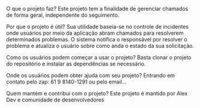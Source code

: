 O que o projeto faz?
	Este projeto tem a finalidade de gerenciar chamados de forma geral, independente do seguimento.

Por que o projeto é útil?
	Sua utilidade baseia-se no controle de incidentes onde usuários por meio da aplicação abram chamados para
	resolverem determinados problemas. O sistema notifica o responsável por resolver o problema e atualiza o usuário
	sobre como anda o estado da sua solicitação.
	
Como os usuários podem começar a usar o projeto?
	Basta clonar o projeto do repositório e instalar as dependências se necessário.
	
Onde os usuários podem obter ajuda com seu projeto?
	Entrando em contato pelo zap: 61 9 8140-1291 ou pelo email...
	
Quem mantém e contribui com o projeto?
	Este projeto é mantido por Alex Dev e comunidade de desenvolvedores

